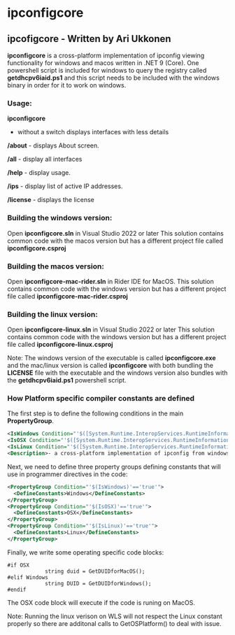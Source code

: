 # ipconfigcore
## ipcofigcore - Written by Ari Ukkonen

**ipconfigcore** is a cross-platform implementation of ipconfig viewing functionality for windows and macos written in .NET 9 (Core).
One powershell script is included for windows to query the registry called **getdhcpv6iaid.ps1** and this script needs to be included
with the windows binary in order for it to work on windows.

### Usage:
**ipconfigcore**

 - without a switch displays interfaces with less details

**/about** - displays About screen.

**/all** - display all interfaces

**/help** - display usage.

**/ips** - display list of active IP addresses.

**/license** - displays the license

### Building the windows version:

Open **ipconfigcore.sln** in Visual Studio 2022 or later
This solution contains common code with the macos version but has a different project file called **ipconfigcore.csproj**

### Building the macos version:

Open **ipconfigcore-mac-rider.sln** in Rider IDE for MacOS.
This solution contains common code with the windows version but has a different project file called **ipconfigcore-mac-rider.csproj**

### Building the linux version:

Open **ipconfigcore-linux.sln** in Visual Studio 2022 or later
This solution contains common code with the windows version but has a different project file called **ipconfigcore-linux.csproj**


Note: The windows version of the executable is called **ipconfigcore.exe** and the mac/linux version is called **ipconfigcore** with
both bundling the **LICENSE** file with the executable and the windows version also bundles with the **getdhcpv6iaid.ps1** powershell script.

### How Platform specific compiler constants are defined
The first step is to define the following conditions in the main **PropertyGroup**.
```xml
<IsWindows Condition="'$([System.Runtime.InteropServices.RuntimeInformation]::IsOSPlatform($([System.Runtime.InteropServices.OSPlatform]::Windows)))' == 'true'">true</IsWindows> 
<IsOSX Condition="'$([System.Runtime.InteropServices.RuntimeInformation]::IsOSPlatform($([System.Runtime.InteropServices.OSPlatform]::OSX)))' == 'true'">true</IsOSX> 
<IsLinux Condition="'$([System.Runtime.InteropServices.RuntimeInformation]::IsOSPlatform($([System.Runtime.InteropServices.OSPlatform]::Linux)))' == 'true'">true</IsLinux>
<Description>- a cross-platform implementation of ipconfig from windows.</Description>
``` 
Next, we need to define three property groups defining constants that will use in programmer directives in the code:
```xml
<PropertyGroup Condition="'$(IsWindows)'=='true'">
  <DefineConstants>Windows</DefineConstants>
</PropertyGroup>
<PropertyGroup Condition="'$(IsOSX)'=='true'">
  <DefineConstants>OSX</DefineConstants>
</PropertyGroup>
<PropertyGroup Condition="'$(IsLinux)'=='true'">
  <DefineConstants>Linux</DefineConstants>
</PropertyGroup>
 ```

Finally, we write some operating specific code blocks:
```
#if OSX
            string duid = GetDUIDforMacOS();
#elif Windows
            string DUID = GetDUIDforWindows();
#endif
```
The OSX code block will execute if the code is runing on MacOS.

Note: Running the linux verison on WLS will not respect the Linux constant properly so there are additonal calls to GetOSPlatform() to deal with issue.
